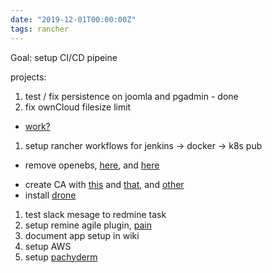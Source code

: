 ```yaml
---
date: "2019-12-01T00:00:00Z"
tags: rancher
---
```


Goal:  setup CI/CD pipeine 

projects:

1. test / fix persistence on joomla and pgadmin - done
1. fix ownCloud filesize limit
 - [work?](https://kubernetes.github.io/ingress-nginx/user-guide/nginx-configuration/annotations/)
1. setup rancher workflows for jenkins -> docker -> k8s pub
 * remove openebs, [here](https://docs.openebs.io/docs/next/uninstall.html), and [here](https://github.com/kubernetes/kubernetes/issues/60807#issuecomment-524772920)
 - create CA with [this](https://www.wikihow.com/Be-Your-Own-Certificate-Authority) and [that](https://access.redhat.com/documentation/en-US/Red_Hat_Enterprise_Virtualization/3.2/html/Developer_Guide/Creating_an_SSL_Certificate.html), and [other](https://fabianlee.org/2019/01/28/git-client-error-server-certificate-verification-failed/)
 - install [drone](https://docs.drone.io/installation/providers/github/)
1. test slack mesage to redmine task
1. setup remine agile plugin, [pain](https://docs.bitnami.com/installer/apps/redmine/configuration/install-plugins/)
1. document app setup in wiki
1. setup AWS
1. setup [pachyderm](https://github.com/helm/charts/tree/master/stable/pachyderm)


